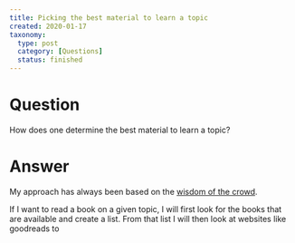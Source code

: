 ```yaml
---
title: Picking the best material to learn a topic
created: 2020-01-17
taxonomy:
  type: post
  category: [Questions]
  status: finished
---
```


# Question
How does one determine the best material to learn a topic?

# Answer
My approach has always been based on the [wisdom of the crowd](https://en.wikipedia.org/wiki/Wisdom_of_the_crowd).

If I want to read a book on a given topic, I will first look for the books that are available and create a list. From that list I will then look at websites like goodreads to
